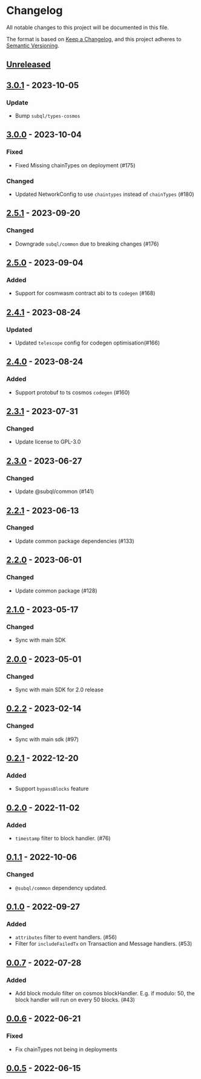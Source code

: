 # Changelog
All notable changes to this project will be documented in this file.

The format is based on [Keep a Changelog](https://keepachangelog.com/en/1.0.0/),
and this project adheres to [Semantic Versioning](https://semver.org/spec/v2.0.0.html).

## [Unreleased]
## [3.0.1] - 2023-10-05
### Update
- Bump `subql/types-cosmos`

## [3.0.0] - 2023-10-04
### Fixed
- Fixed Missing chainTypes on deployment (#175)

### Changed
- Updated NetworkConfig to use `chaintypes` instead of `chainTypes` (#180)

## [2.5.1] - 2023-09-20
### Changed
- Downgrade `subql/common` due to breaking changes (#176)

## [2.5.0] - 2023-09-04
### Added
- Support for cosmwasm contract abi to ts `codegen` (#168)

## [2.4.1] - 2023-08-24
### Updated
- Updated `telescope` config for codegen optimisation(#166)

## [2.4.0] - 2023-08-24
### Added
- Support protobuf to ts cosmos `codegen` (#160)

## [2.3.1] - 2023-07-31
### Changed
- Update license to GPL-3.0

## [2.3.0] - 2023-06-27
### Changed
- Update @subql/common (#141)

## [2.2.1] - 2023-06-13
### Changed
- Update common package dependencies (#133)

## [2.2.0] - 2023-06-01
### Changed
- Update common package (#128)

## [2.1.0] - 2023-05-17
### Changed
- Sync with main SDK

## [2.0.0] - 2023-05-01
### Changed
- Sync with main SDK for 2.0 release

## [0.2.2] - 2023-02-14
### Changed
- Sync with main sdk (#97)

## [0.2.1] - 2022-12-20
### Added
- Support `bypassBlocks` feature

## [0.2.0] - 2022-11-02
### Added
- `timestamp` filter to block handler. (#76)

## [0.1.1] - 2022-10-06
### Changed
- `@subql/common` dependency updated.

## [0.1.0] - 2022-09-27
### Added
- `attributes` filter to event handlers. (#56)
- Filter for `includeFailedTx` on Transaction and Message handlers. (#53)

## [0.0.7] - 2022-07-28
### Added
- Add block modulo filter on cosmos blockHandler. E.g. if modulo: 50, the block handler will run on every 50 blocks. (#43)

## [0.0.6] - 2022-06-21
### Fixed
- Fix chainTypes not being in deployments

## [0.0.5] - 2022-06-15
[Unreleased]: https://github.com/subquery/subql-cosmos/compare/common-cosmos/3.0.1...HEAD
[3.0.1]: https://github.com/subquery/subql-cosmos/compare/common-cosmos/3.0.0...common-cosmos/3.0.1
[3.0.0]: https://github.com/subquery/subql-cosmos/compare/common-cosmos/2.5.1...common-cosmos/3.0.0
[2.5.1]: https://github.com/subquery/subql-cosmos/compare/common-cosmos/2.5.0...common-cosmos/2.5.1
[2.5.0]: https://github.com/subquery/subql-cosmos/compare/common-cosmos/2.4.1...common-cosmos/2.5.0
[2.4.1]: https://github.com/subquery/subql-cosmos/compare/common-cosmos/2.4.0...common-cosmos/2.4.1
[2.4.0]: https://github.com/subquery/subql-cosmos/compare/common-cosmos/2.3.1...common-cosmos/2.4.0
[2.3.1]: https://github.com/subquery/subql-cosmos/compare/common-cosmos/2.3.0...common-cosmos/2.3.1
[2.3.0]: https://github.com/subquery/subql-cosmos/compare/common-cosmos/2.2.1...common-cosmos/2.3.0
[2.2.1]: https://github.com/subquery/subql-cosmos/compare/common-cosmos/2.2.0...common-cosmos/2.2.1
[2.2.0]: https://github.com/subquery/subql-cosmos/compare/common-cosmos/2.1.0...common-cosmos/2.2.0
[2.1.0]: https://github.com/subquery/subql-cosmos/compare/common-cosmos/2.0.0...common-cosmos/2.1.0
[2.0.0]: https://github.com/subquery/subql-cosmos/compare/common-cosmos/0.2.2...common-cosmos/2.0.0
[0.2.2]: https://github.com/subquery/subql-cosmos/compare/common-cosmos/0.2.1...common-cosmos/0.2.2
[0.2.1]: https://github.com/subquery/subql-cosmos/compare/common-cosmos/0.2.0...common-cosmos/0.2.1
[0.2.0]: https://github.com/subquery/subql-cosmos/compare/common-cosmos/0.1.1...common-cosmos/0.2.0
[0.1.1]: https://github.com/subquery/subql-cosmos/compare/common-cosmos/0.1.0...common-cosmos/0.1.1
[0.1.0]: https://github.com/subquery/subql-cosmos/compare/common-cosmos/0.0.7...common-cosmos/0.1.0
[0.0.7]: https://github.com/subquery/subql-cosmos/compare/common-cosmos/0.0.6...common-cosmos/0.0.7
[0.0.6]: https://github.com/subquery/subql-cosmos/compare/common-cosmos/0.0.5...common-cosmos/0.0.6
[0.0.5]: https://github.com/subquery/subql-cosmos/tags/common-cosmos/0.0.5
